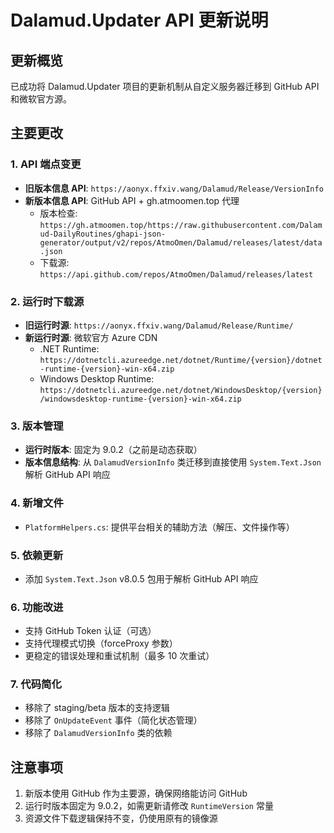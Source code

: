 # Dalamud.Updater API 更新说明

## 更新概览
已成功将 Dalamud.Updater 项目的更新机制从自定义服务器迁移到 GitHub API 和微软官方源。

## 主要更改

### 1. API 端点变更
- **旧版本信息 API**: `https://aonyx.ffxiv.wang/Dalamud/Release/VersionInfo`
- **新版本信息 API**: GitHub API + gh.atmoomen.top 代理
  - 版本检查: `https://gh.atmoomen.top/https://raw.githubusercontent.com/Dalamud-DailyRoutines/ghapi-json-generator/output/v2/repos/AtmoOmen/Dalamud/releases/latest/data.json`
  - 下载源: `https://api.github.com/repos/AtmoOmen/Dalamud/releases/latest`

### 2. 运行时下载源
- **旧运行时源**: `https://aonyx.ffxiv.wang/Dalamud/Release/Runtime/`
- **新运行时源**: 微软官方 Azure CDN
  - .NET Runtime: `https://dotnetcli.azureedge.net/dotnet/Runtime/{version}/dotnet-runtime-{version}-win-x64.zip`
  - Windows Desktop Runtime: `https://dotnetcli.azureedge.net/dotnet/WindowsDesktop/{version}/windowsdesktop-runtime-{version}-win-x64.zip`

### 3. 版本管理
- **运行时版本**: 固定为 9.0.2（之前是动态获取）
- **版本信息结构**: 从 `DalamudVersionInfo` 类迁移到直接使用 `System.Text.Json` 解析 GitHub API 响应

### 4. 新增文件
- `PlatformHelpers.cs`: 提供平台相关的辅助方法（解压、文件操作等）

### 5. 依赖更新
- 添加 `System.Text.Json` v8.0.5 包用于解析 GitHub API 响应

### 6. 功能改进
- 支持 GitHub Token 认证（可选）
- 支持代理模式切换（forceProxy 参数）
- 更稳定的错误处理和重试机制（最多 10 次重试）

### 7. 代码简化
- 移除了 staging/beta 版本的支持逻辑
- 移除了 `OnUpdateEvent` 事件（简化状态管理）
- 移除了 `DalamudVersionInfo` 类的依赖


## 注意事项
1. 新版本使用 GitHub 作为主要源，确保网络能访问 GitHub
2. 运行时版本固定为 9.0.2，如需更新请修改 `RuntimeVersion` 常量
3. 资源文件下载逻辑保持不变，仍使用原有的镜像源
